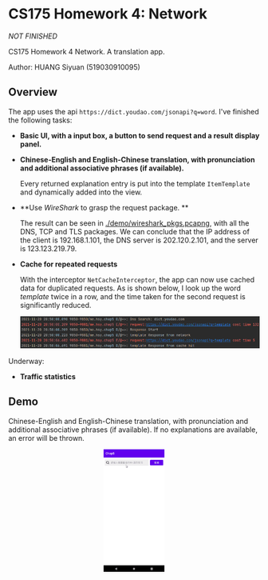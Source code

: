 # CS175 Homework 4: Network

*NOT FINISHED*

CS175 Homework 4 Network. A translation app.

Author: HUANG Siyuan (519030910095)

## Overview

The app uses the api ```https://dict.youdao.com/jsonapi?q=word```. I've finished the following tasks:

+ **Basic UI, with a input box, a button to send request and a result display panel.**

+ **Chinese-English and English-Chinese translation, with pronunciation and additional associative phrases (if available).**

  Every returned explanation entry is put into the template ```ItemTemplate``` and dynamically added into the view.

+ **Use *WireShark* to grasp the request package. **

  The result can be seen in [./demo/wireshark_pkgs.pcapng](demo/wireshark_pkgs.pcapng), with all the DNS, TCP and TLS packages. We can conclude that the IP address of the client is 192.168.1.101, the DNS server is 202.120.2.101, and the server is 123.123.219.79.

+ **Cache for repeated requests**

  With the interceptor ```NetCacheInterceptor```, the app can now use cached data for duplicated requests. As is shown below, I look up the word *template* twice in a row, and the time taken for the second request is significantly reduced.

  <p align="center">
  <img src="demo/cache.png" alt="img"/>

Underway:

+ **Traffic statistics**

## Demo

Chinese-English and English-Chinese translation, with pronunciation and additional associative phrases (if available). If no explanations are available, an error will be thrown.

<p align="center">
<img src="demo/demo.gif" alt="img" style="zoom:33%;" />

